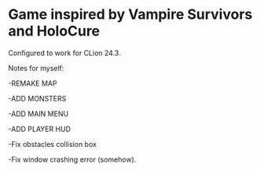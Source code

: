 
# Game inspired by Vampire Survivors and HoloCure

Configured to work for CLion 24.3.

Notes for myself:

-REMAKE MAP

-ADD MONSTERS

-ADD MAIN MENU

-ADD PLAYER HUD

-Fix obstacles collision box

-Fix window crashing error (somehow).

